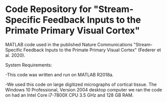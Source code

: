 # Code Repository for "Stream-Specific Feedback Inputs to the Primate Primary Visual Cortex"

MATLAB code used in the published Nature Communications "Stream-Specific Feedback Inputs to the Primate Primary Visual Cortex" (Federer et al. 2020).

System Requirements:

-This code was written and run on MATLAB R2018a.

-We used this code on large digitized micrographs of cortical tissue.  The Windows 10 Professional, Version 2004 desktop computer we ran the code on had an Intel Core i7-7800X CPU 3.5 GHz and 128 GB RAM.
